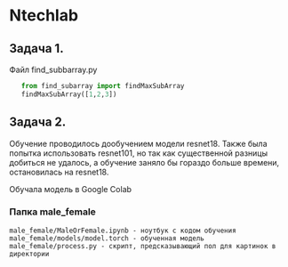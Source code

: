 # Ntechlab

## Задача 1. 
Файл find_subbarray.py 

```python
   from find_subarray import findMaxSubArray
   findMaxSubArray([1,2,3])
```

## Задача 2.


Обучение проводилось дообучением модели resnet18. Также была попытка использовать resnet101, но так как существенной разницы добиться не удалось, а обучение заняло бы гораздо больше времени, остановилась на resnet18.

Обучала модель в Google Colab

### Папка male_female

```
male_female/MaleOrFemale.ipynb - ноутбук с кодом обучения
male_female/models/model.torch - обученная модель
male_female/process.py - скрипт, предсказывающий пол для картинок в директории
```
